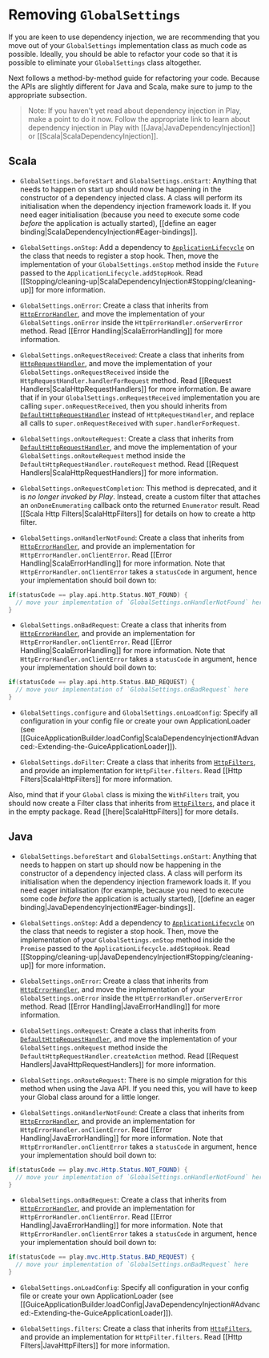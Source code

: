 <!--- Copyright (C) 2009-2016 Typesafe Inc. <http://www.typesafe.com> -->
# Removing `GlobalSettings`

If you are keen to use dependency injection, we are recommending that you move out of your `GlobalSettings` implementation class as much code as possible. Ideally, you should be able to refactor your code so that it is possible to eliminate your `GlobalSettings` class altogether.

Next follows a method-by-method guide for refactoring your code. Because the APIs are slightly different for Java and Scala, make sure to jump to the appropriate subsection.

> Note: If you haven't yet read about dependency injection in Play, make a point to do it now. Follow the appropriate link to learn about dependency injection in Play with [[Java|JavaDependencyInjection]] or [[Scala|ScalaDependencyInjection]].

## Scala

* `GlobalSettings.beforeStart` and `GlobalSettings.onStart`:  Anything that needs to happen on start up should now be happening in the constructor of a dependency injected class. A class will perform its initialisation when the dependency injection framework loads it. If you need eager initialisation (because you need to execute some code *before* the application is actually started), [[define an eager binding|ScalaDependencyInjection#Eager-bindings]].

* `GlobalSettings.onStop`: Add a dependency to [`ApplicationLifecycle`](api/scala/play/api/inject/ApplicationLifecycle.html) on the class that needs to register a stop hook. Then, move the implementation of your `GlobalSettings.onStop` method inside the `Future` passed to the `ApplicationLifecycle.addStopHook`. Read [[Stopping/cleaning-up|ScalaDependencyInjection#Stopping/cleaning-up]] for more information.

* `GlobalSettings.onError`: Create a class that inherits from [`HttpErrorHandler`](api/scala/play/api/http/HttpErrorHandler.html), and move the implementation of your `GlobalSettings.onError` inside the `HttpErrorHandler.onServerError` method. Read [[Error Handling|ScalaErrorHandling]] for more information.

* `GlobalSettings.onRequestReceived`:  Create a class that inherits from [`HttpRequestHandler`](api/scala/play/api/http/HttpRequestHandler.html), and move the implementation of your `GlobalSettings.onRequestReceived` inside the `HttpRequestHandler.handlerForRequest` method.  Read [[Request Handlers|ScalaHttpRequestHandlers]] for more information.
Be aware that if in your `GlobalSettings.onRequestReceived` implementation you are calling `super.onRequestReceived`, then you should inherits from [`DefaultHttpRequestHandler`](api/scala/play/api/http/DefaultHttpRequestHandler.html) instead of `HttpRequestHandler`, and replace all calls to `super.onRequestReceived` with `super.handlerForRequest`.

* `GlobalSettings.onRouteRequest`: Create a class that inherits from [`DefaultHttpRequestHandler`](api/scala/play/api/http/DefaultHttpRequestHandler.html), and move the implementation of your `GlobalSettings.onRouteRequest` method inside the `DefaultHttpRequestHandler.routeRequest` method. Read [[Request Handlers|ScalaHttpRequestHandlers]] for more information.

* `GlobalSettings.onRequestCompletion`: This method is deprecated, and it is *no longer invoked by Play*. Instead, create a custom filter that attaches an `onDoneEnumerating` callback onto the returned `Enumerator` result. Read [[Scala Http Filters|ScalaHttpFilters]] for details on how to create a http filter.

* `GlobalSettings.onHandlerNotFound`: Create a class that inherits from [`HttpErrorHandler`](api/scala/play/api/http/HttpErrorHandler.html), and provide an implementation for `HttpErrorHandler.onClientError`. Read [[Error Handling|ScalaErrorHandling]] for more information.
Note that `HttpErrorHandler.onClientError` takes a `statusCode` in argument, hence your implementation should boil down to:

```scala
if(statusCode == play.api.http.Status.NOT_FOUND) {
  // move your implementation of `GlobalSettings.onHandlerNotFound` here
}
```

* `GlobalSettings.onBadRequest`: Create a class that inherits from [`HttpErrorHandler`](api/scala/play/api/http/HttpErrorHandler.html), and provide an implementation for `HttpErrorHandler.onClientError`. Read [[Error Handling|ScalaErrorHandling]] for more information.
Note that `HttpErrorHandler.onClientError` takes a `statusCode` in argument, hence your implementation should boil down to:

```scala
if(statusCode == play.api.http.Status.BAD_REQUEST) {
  // move your implementation of `GlobalSettings.onBadRequest` here
}
```

* `GlobalSettings.configure` and `GlobalSettings.onLoadConfig`: Specify all configuration in your config file or create your own ApplicationLoader (see [[GuiceApplicationBuilder.loadConfig|ScalaDependencyInjection#Advanced:-Extending-the-GuiceApplicationLoader]]).

* `GlobalSettings.doFilter`: Create a class that inherits from [`HttpFilters`](api/scala/play/api/http/HttpFilters.html), and provide an implementation for `HttpFilter.filters`. Read [[Http Filters|ScalaHttpFilters]] for more information.

Also, mind that if your `Global` class is mixing the `WithFilters` trait, you should now create a Filter class that inherits from [`HttpFilters`](api/scala/play/api/http/HttpFilters.html), and place it in the empty package. Read [[here|ScalaHttpFilters]] for more details.


## Java

* `GlobalSettings.beforeStart` and `GlobalSettings.onStart`:  Anything that needs to happen on start up should now be happening in the constructor of a dependency injected class. A class will perform its initialisation when the dependency injection framework loads it. If you need eager initialisation (for example, because you need to execute some code *before* the application is actually started), [[define an eager binding|JavaDependencyInjection#Eager-bindings]].

* `GlobalSettings.onStop`: Add a dependency to [`ApplicationLifecycle`](api/java/play/inject/ApplicationLifecycle.html) on the class that needs to register a stop hook. Then, move the implementation of your `GlobalSettings.onStop` method inside the `Promise` passed to the `ApplicationLifecycle.addStopHook`. Read [[Stopping/cleaning-up|JavaDependencyInjection#Stopping/cleaning-up]] for more information.

* `GlobalSettings.onError`: Create a class that inherits from [`HttpErrorHandler`](api/java/play/http/HttpErrorHandler.html), and move the implementation of your `GlobalSettings.onError` inside the `HttpErrorHandler.onServerError` method. Read [[Error Handling|JavaErrorHandling]] for more information.

* `GlobalSettings.onRequest`: Create a class that inherits from [`DefaultHttpRequestHandler`](api/java/play/http/DefaultHttpRequestHandler.html), and move the implementation of your `GlobalSettings.onRequest` method inside the `DefaultHttpRequestHandler.createAction` method. Read [[Request Handlers|JavaHttpRequestHandlers]] for more information.

* `GlobalSettings.onRouteRequest`: There is no simple migration for this method when using the Java API. If you need this, you will have to keep your Global class around for a little longer.

* `GlobalSettings.onHandlerNotFound`: Create a class that inherits from [`HttpErrorHandler`](api/java/play/http/HttpErrorHandler.html), and provide an implementation for `HttpErrorHandler.onClientError`. Read [[Error Handling|JavaErrorHandling]] for more information.
Note that `HttpErrorHandler.onClientError` takes a `statusCode` in argument, hence your implementation should boil down to:

```java
if(statusCode == play.mvc.Http.Status.NOT_FOUND) {
  // move your implementation of `GlobalSettings.onHandlerNotFound` here
}
```

* `GlobalSettings.onBadRequest`: Create a class that inherits from [`HttpErrorHandler`](api/java/play/http/HttpErrorHandler.html), and provide an implementation for `HttpErrorHandler.onClientError`. Read [[Error Handling|JavaErrorHandling]] for more information.
Note that `HttpErrorHandler.onClientError` takes a `statusCode` in argument, hence your implementation should boil down to:

```java
if(statusCode == play.mvc.Http.Status.BAD_REQUEST) {
  // move your implementation of `GlobalSettings.onBadRequest` here
}
```

* `GlobalSettings.onLoadConfig`: Specify all configuration in your config file or create your own ApplicationLoader (see [[GuiceApplicationBuilder.loadConfig|JavaDependencyInjection#Advanced:-Extending-the-GuiceApplicationLoader]]).

* `GlobalSettings.filters`: Create a class that inherits from [`HttpFilters`](api/java/play/http/HttpFilters.html), and provide an implementation for `HttpFilter.filters`. Read [[Http Filters|JavaHttpFilters]] for more information.